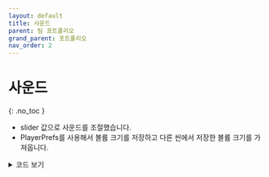 ```yaml
---
layout: default
title: 사운드
parent: 팀 포트폴리오
grand_parent: 포트폴리오
nav_order: 2
---
```


# 사운드  
{: .no_toc }

- slider 값으로 사운드를 조절했습니다.  
- PlayerPrefs를 사용해서 볼륨 크기를 저장하고 다른 씬에서 저장한 볼륨 크기를 가져옵니다.  

<details>
<summary>코드 보기</summary>
<div markdown="1">

![image](https://user-images.githubusercontent.com/114732330/236991794-a20eb972-a531-4019-a623-8944a4ba427f.png)

</div>
</details>